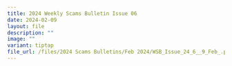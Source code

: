 ```yaml
---
title: 2024 Weekly Scams Bulletin Issue 06
date: 2024-02-09
layout: file
description: ""
image: ""
variant: tiptap
file_url: /files/2024 Scams Bulletins/Feb 2024/WSB_Issue_24_6__9_Feb_.pdf
---
```

